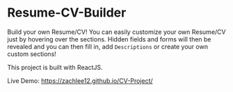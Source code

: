 # Resume-CV-Builder 
Build your own Resume/CV! You can easily customize your own Resume/CV just by hovering over the sections. Hidden fields and forms will then be revealed and you can then fill in, add `Descriptions` or create your own custom sections! 

This project is built with ReactJS.

Live Demo: https://zachlee12.github.io/CV-Project/
